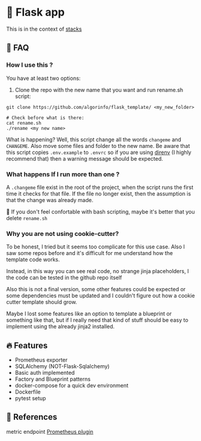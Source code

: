 # :test_tube: Flask app

This is in the context of [stacks](https://github.com/algorinfo/stacks)


## :monocle_face: FAQ

### How I use this ? 

You have at least two options:
1. Clone the repo with the new name that you want and run rename.sh script:

```
git clone https://github.com/algorinfo/flask_template/ <my_new_folder>

# Check before what is there:
cat rename.sh
./rename <my new name>
```

What is happening?
Well, this script change all the words `changeme` and `CHANGEME`. Also move some files and folder to the new name. 
Be aware that this script copies `.env.example` to `.envrc` so if you are using [direnv](https://direnv.net/) (I highly recommend that) then a warning message should be expected.

### What happens If I run more than one ?

A `.changeme` file exist in the root of the project, when the script runs the first time it checks for that file. If the file no longer exist, then the assumption is that the change was already made. 

:rotating_light: If you don't feel confortable with bash scripting, maybe it's better that you delete `rename.sh`

### Why you are not using cookie-cutter?

To be honest, I tried but it seems too complicate for this use case. Also I saw some repos before and it's difficult for me understand how the template code works. 

Instead, in this way you can see real code, no strange jinja placeholders, I the code can be tested in the github repo itself 

Also this is not a final version, some other features could be expected or some dependencies must be updated and I couldn't figure out how a cookie cutter template should grow. 

Maybe I lost some features like an option to template a blueprint or something like that, but if I really need that kind of stuff should be easy to implement using the already jinja2 installed.


## :fire: Features

- Prometheus exporter
- SQLAlchemy (NOT-Flask-Sqlalchemy) 
- Basic auth implemented
- Factory and Blueprint patterns
- docker-compose for a quick dev environment
- Dockerfile
- pytest setup


## :pushpin: References
metric endpoint
[Prometheus plugin](https://github.com/rycus86/prometheus_flask_exporter)
